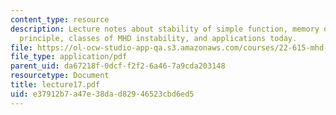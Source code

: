 ```yaml
---
content_type: resource
description: Lecture notes about stability of simple function, memory of the energy
  principle, classes of MHD instability, and applications today.
file: https://ol-ocw-studio-app-qa.s3.amazonaws.com/courses/22-615-mhd-theory-of-fusion-systems-spring-2007/e37912b7a47e38dad82946523cbd6ed5_lecture17.pdf
file_type: application/pdf
parent_uid: da67218f-0dcf-f2f2-6a46-7a9cda203148
resourcetype: Document
title: lecture17.pdf
uid: e37912b7-a47e-38da-d829-46523cbd6ed5
---
```

